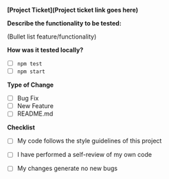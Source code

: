 **[Project Ticket](Project ticket link goes here)**

**Describe the functionality to be tested:**

(Bullet list feature/functionality)

**How was it tested locally?**

- [ ] `npm test`
- [ ] `npm start`

**Type of Change**

- [ ] Bug Fix
- [ ] New Feature
- [ ] README.md

**Checklist**

- [ ] My code follows the style guidelines of this project
- [ ] I have performed a self-review of my own code
- [ ] My changes generate no new bugs

